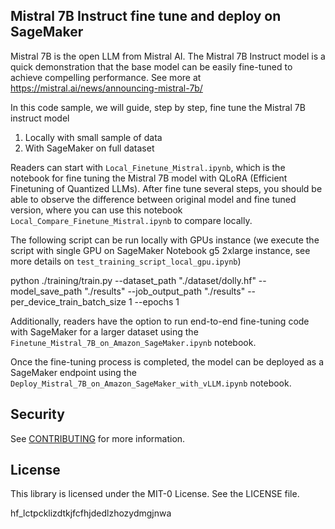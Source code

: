 ## Mistral 7B Instruct fine tune and deploy on SageMaker

Mistral 7B is the open LLM from Mistral AI. The Mistral 7B Instruct model is a quick demonstration that the base model can be easily fine-tuned to achieve compelling performance. See more at https://mistral.ai/news/announcing-mistral-7b/

In this code sample, we will guide, step by step, fine tune the Mistral 7B instruct model
1. Locally with small sample of data 
2. With SageMaker on full dataset

Readers can start with `Local_Finetune_Mistral.ipynb`, which is the notebook for fine tuning the Mistral 7B model with QLoRA (Efficient Finetuning of Quantized LLMs). After fine tune several steps, you should be able to observe the difference between original model and fine tuned version, where you can use this notebook `Local_Compare_Finetune_Mistral.ipynb` to compare locally. 

The following script can be run locally with GPUs instance (we execute the script with single GPU on SageMaker Notebook g5 2xlarge instance, see more details on `test_training_script_local_gpu.ipynb`)

python ./training/train.py --dataset_path "./dataset/dolly.hf" --model_save_path "./results" --job_output_path "./results" --per_device_train_batch_size 1 --epochs 1


Additionally, readers have the option to run end-to-end fine-tuning code with SageMaker for a larger dataset using the `Finetune_Mistral_7B_on_Amazon_SageMaker.ipynb` notebook. 

Once the fine-tuning process is completed, the model can be deployed as a SageMaker endpoint using the `Deploy_Mistral_7B_on_Amazon_SageMaker_with_vLLM.ipynb` notebook.

## Security

See [CONTRIBUTING](CONTRIBUTING.md#security-issue-notifications) for more information.

## License

This library is licensed under the MIT-0 License. See the LICENSE file.


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